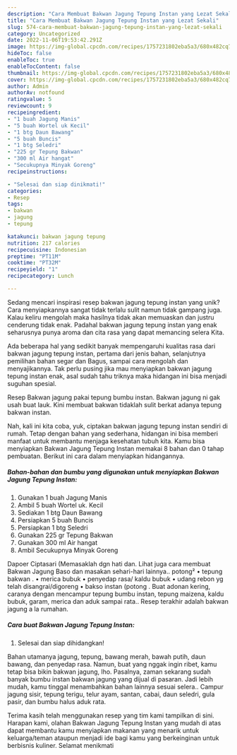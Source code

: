 ```yaml
---
description: "Cara Membuat Bakwan Jagung Tepung Instan yang Lezat Sekali"
title: "Cara Membuat Bakwan Jagung Tepung Instan yang Lezat Sekali"
slug: 574-cara-membuat-bakwan-jagung-tepung-instan-yang-lezat-sekali
category: Uncategorized
date: 2022-11-06T19:53:42.291Z
image: https://img-global.cpcdn.com/recipes/1757231802eba5a3/680x482cq70/bakwan-jagung-tepung-instan-foto-resep-utama.jpg
hideToc: false
enableToc: true
enableTocContent: false
thumbnail: https://img-global.cpcdn.com/recipes/1757231802eba5a3/680x482cq70/bakwan-jagung-tepung-instan-foto-resep-utama.jpg
cover: https://img-global.cpcdn.com/recipes/1757231802eba5a3/680x482cq70/bakwan-jagung-tepung-instan-foto-resep-utama.jpg
author: Admin
authorAv: notfound
ratingvalue: 5
reviewcount: 9
recipeingredient:
- "1 buah Jagung Manis"
- "5 buah Wortel uk Kecil"
- "1 btg Daun Bawang"
- "5 buah Buncis"
- "1 btg Seledri"
- "225 gr Tepung Bakwan"
- "300 ml Air hangat"
- "Secukupnya Minyak Goreng"
recipeinstructions:

- "Selesai dan siap dinikmati!"
categories:
- Resep
tags:
- bakwan
- jagung
- tepung

katakunci: bakwan jagung tepung 
nutrition: 217 calories
recipecuisine: Indonesian
preptime: "PT11M"
cooktime: "PT32M"
recipeyield: "1"
recipecategory: Lunch

---
```





Sedang mencari inspirasi resep bakwan jagung tepung instan yang unik? Cara menyiapkannya sangat tidak terlalu sulit namun tidak gampang juga. Kalau keliru mengolah maka hasilnya tidak akan memuaskan dan justru cenderung tidak enak. Padahal bakwan jagung tepung instan yang enak seharusnya punya aroma dan cita rasa yang dapat memancing selera Kita.





Ada beberapa hal yang sedikit banyak mempengaruhi kualitas rasa dari bakwan jagung tepung instan, pertama dari jenis bahan, selanjutnya pemilihan bahan segar dan Bagus, sampai cara mengolah dan menyajikannya. Tak perlu pusing jika mau menyiapkan bakwan jagung tepung instan enak,      asal sudah tahu triknya maka hidangan ini bisa menjadi suguhan spesial.














Resep Bakwan jagung pakai tepung bumbu instan. Bakwan jagung ni gak usah buat lauk. Kini membuat bakwan tidaklah sulit berkat adanya tepung bakwan instan.






Nah, kali ini kita coba, yuk, ciptakan bakwan jagung tepung instan sendiri di rumah. Tetap dengan bahan yang sederhana, hidangan ini bisa memberi manfaat untuk membantu menjaga kesehatan tubuh kita. Kamu bisa menyiapkan Bakwan Jagung Tepung Instan memakai 8 bahan dan 0 tahap pembuatan. Berikut ini cara dalam menyiapkan hidangannya.

<!--inarticleads1-->

##### Bahan-bahan dan bumbu yang digunakan untuk menyiapkan Bakwan Jagung Tepung Instan:

1. Gunakan 1 buah Jagung Manis
1. Ambil 5 buah Wortel uk. Kecil
1. Sediakan 1 btg Daun Bawang
1. Persiapkan 5 buah Buncis
1. Persiapkan 1 btg Seledri
1. Gunakan 225 gr Tepung Bakwan
1. Gunakan 300 ml Air hangat
1. Ambil Secukupnya Minyak Goreng


Dapoer Ciptasari (Memasaklah dgn hati dan. Lihat juga cara membuat Bakwan Jagung Baso dan masakan sehari-hari lainnya.. potong² • tepung bakwan . • merica bubuk • penyedap rasa/ kaldu bubuk • udang rebon yg telah disangrai/digoreng • bakso instan (potong . Buat adonan kering, caranya dengan mencampur tepung bumbu instan, tepung maizena, kaldu bubuk, garam, merica dan aduk sampai rata.. Resep terakhir adalah bakwan jagung a la rumahan. 

<!--inarticleads2-->

##### Cara buat Bakwan Jagung Tepung Instan:


1. Selesai dan siap dihidangkan!

Bahan utamanya jagung, tepung, bawang merah, bawah putih, daun bawang, dan penyedap rasa. Namun, buat yang nggak ingin ribet, kamu tetap bisa bikin bakwan jagung, lho. Pasalnya, zaman sekarang sudah banyak bumbu instan bakwan jagung yang dijual di pasaran. Jadi lebih mudah, kamu tinggal menambahkan bahan lainnya sesuai selera.. Campur jagung sisir, tepung terigu, telur ayam, santan, cabai, daun seledri, gula pasir, dan bumbu halus aduk rata. 

Terima kasih telah menggunakan resep yang tim kami tampilkan di sini. Harapan kami, olahan Bakwan Jagung Tepung Instan yang mudah di atas dapat membantu kamu menyiapkan makanan yang menarik untuk keluarga/teman ataupun menjadi ide bagi kamu yang berkeinginan untuk berbisnis kuliner. Selamat menikmati
